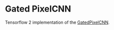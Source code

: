 # Gated PixelCNN

Tensorflow 2 implementation of the [GatedPixelCNN](https://papers.nips.cc/paper/6527-conditional-image-generation-with-pixelcnn-decoders.pdf).